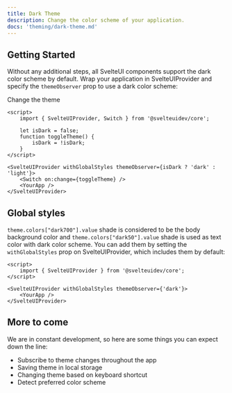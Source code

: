 ```yaml
---
title: Dark Theme
description: Change the color scheme of your application.
docs: 'theming/dark-theme.md'
---
```


<script>
    import { Preview } from '$lib/components'
    import { SvelteUIProvider, Text, Switch, Stack } from "@svelteuidev/core";
    import { Prism } from "@svelteuidev/prism";

    const code = `
    <script>
        import { SvelteUIProvider, Switch } from '@svelteuidev/core';

        let isDark = false;
        function toggleTheme() {
            isDark = !isDark;
        }
    <\/script>

    <SvelteUIProvider withGlobalStyles themeObserver={isDark ? 'dark' : 'light'}>
        <Switch on:change={toggleTheme} />
        <YourApp />
    <\/SvelteUIProvider>
    `

    let isDark = false;
	function toggleTheme() {
		isDark = !isDark;
	}
</script>

## Getting Started

Without any additional steps, all SvelteUI components support the dark color scheme by default. Wrap your application in SvelteUIProvider and specify the `themeObserver` prop to use a dark color scheme:

<Preview cols={1} code={code}>
    <SvelteUIProvider withGlobalStyles themeObserver={isDark ? 'dark' : 'light'}>
        <Stack align='center'>
            <Text>Change the theme</Text>
            <Switch on:change={toggleTheme} />
        </Stack>
    </SvelteUIProvider>
</Preview>

```svelte
<script>
	import { SvelteUIProvider, Switch } from '@svelteuidev/core';

	let isDark = false;
	function toggleTheme() {
		isDark = !isDark;
	}
</script>

<SvelteUIProvider withGlobalStyles themeObserver={isDark ? 'dark' : 'light'}>
	<Switch on:change={toggleTheme} />
	<YourApp />
</SvelteUIProvider>
```

## Global styles

`theme.colors["dark700"].value` shade is considered to be the body background color and `theme.colors["dark50"].value` shade is used as text color with dark color scheme. You can add them by setting the `withGlobalStyles` prop on SvelteUIProvider, which includes them by default:

```svelte
<script>
	import { SvelteUIProvider } from '@svelteuidev/core';
</script>

<SvelteUIProvider withGlobalStyles themeObserver={'dark'}>
	<YourApp />
</SvelteUIProvider>
```

## More to come

We are in constant development, so here are some things you can expect down the line:

- Subscribe to theme changes throughout the app
- Saving theme in local storage
- Changing theme based on keyboard shortcut
- Detect preferred color scheme

<style>
  :global(article>*:nth-child(3)) {
    margin-top: 13rem !important;
  }
</style>
